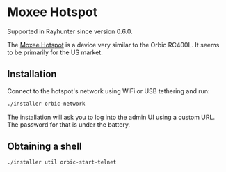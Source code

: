 # Moxee Hotspot

Supported in Rayhunter since version 0.6.0.

The [Moxee Hotspot](https://www.moxee.com/hotspot) is a device very similar to
the Orbic RC400L. It seems to be primarily for the US market.

## Installation

Connect to the hotspot's network using WiFi or USB tethering and run:

```sh
./installer orbic-network
```

The installation will ask you to log into the admin UI using a custom URL. The
password for that is under the battery.

## Obtaining a shell

```sh
./installer util orbic-start-telnet
```
